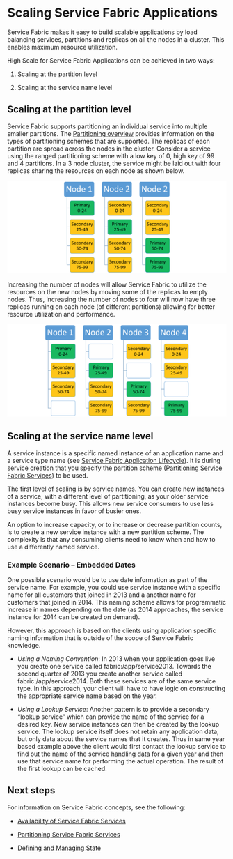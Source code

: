<properties
   pageTitle="Scalability of Service Fabric Services"
   description="Describes how to scale Service Fabric services"
   services="service-fabric"
   documentationCenter=".net"
   authors="appi101"
   manager="timlt"
   editor=""/>

<tags
   ms.service="service-fabric"
   ms.devlang="dotnet"
   ms.topic="article"
   ms.tgt_pltfrm="NA"
   ms.workload="NA"
   ms.date="04/23/2015"
   ms.author="aprameyr"/>

# Scaling Service Fabric Applications
Service Fabric makes it easy to build scalable applications by load balancing services, partitions and replicas on all the nodes in a cluster. This enables maximum resource utilization.

High Scale for Service Fabric Applications can be achieved in two ways:

1. Scaling at the partition level

2. Scaling at the service name level

## Scaling at the partition level
Service Fabric supports partitioning an individual service into multiple smaller partitions. The [Partitioning overview](service-fabric-concepts-partitioning.md) provides information on the types of partitioning schemes that are supported. The replicas of each partition are spread across the nodes in the cluster. Consider a service using the ranged partitioning scheme with a low key of 0, high key of 99 and 4 partitions. In a 3 node cluster, the service might be laid out with four replicas sharing the resources on each node as shown below.

![Partition Layout With Three Nodes](./media/service-fabric-concepts/layout-three-nodes.png)

Increasing the number of nodes will allow Service Fabric to utilize the resources on the new nodes by moving some of the replicas to empty nodes.  Thus, increasing the number of nodes to four will now have three replicas running on each node (of different partitions) allowing for better resource utilization and performance.

![Partition Layout With Four Nodes](./media/service-fabric-concepts/layout-four-nodes.png)

## Scaling at the service name level
A service instance is a specific named instance of an application name and a service type name (see [Service Fabric Application Lifecycle](service-fabric-application-lifecycle.md)). It is during service creation that you specify the partition scheme ([Partitioning Service Fabric Services](service-fabric-concepts-partitioning.md)) to be used.

The first level of scaling is by service names. You can create new instances of a service, with a different level of partitioning, as your older service instances become busy. This allows new service consumers to use less busy service instances in favor of busier ones.

An option to increase capacity, or to increase or decrease partition counts, is to create a new service instance with a new partition scheme. The complexity is that any consuming clients need to know when and how to use a differently named service.

### Example Scenario – Embedded Dates
One possible scenario would be to use date information as part of the service name. For example, you could use service instance with a specific name for all customers that joined in 2013 and a another name for customers that joined in 2014. This naming scheme allows for programmatic increase in names depending on the date (as 2014 approaches, the service instance for 2014 can be created on demand).

However, this approach is based on the clients using application specific naming information that is outside of the scope of Service Fabric knowledge.

- *Using a Naming Convention*: In 2013 when your application goes live you create one service called fabric:/app/service2013. Towards the second quarter of 2013 you create another service called fabric:/app/service2014. Both these services are of the same service type. In this approach, your client will have to have logic on constructing the appropriate service name based on the year.

- *Using a Lookup Service*: Another pattern is to provide a secondary “lookup service” which can provide the name of the service for a desired key. New service instances can then be created by the lookup service. The lookup service itself does not retain any application data, but only data about the service names that it creates. Thus in same year based example above the client would first contact the lookup service to find out the name of the service handling data for a given year and then use that service name for performing the actual operation. The result of the first lookup can be cached.

## Next steps

For information on Service Fabric concepts, see the following:

- [Availability of Service Fabric Services](service-fabric-availability-services.md)

- [Partitioning Service Fabric Services](service-fabric-concepts-partitioning.md)

- [Defining and Managing State](service-fabric-concepts-state.md)
